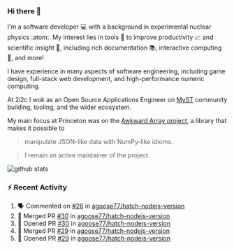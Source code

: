 ### Hi there 👋 

I'm a software developer 💻 with a background in experimental nuclear physics :atom:. My interest lies in tools :wrench: to improve productivity :chart_with_upwards_trend: and scientific insight :telescope:, including rich documentation 📚, interactive computing 🧮, and more! 

I have experience in many aspects of software engineering, including game design, full-stack web development, and high-performance numeric computing. 

At 2i2c I wok as an Open Source Applications Engineer on [MyST](https://github.com/jupyter-book/mystmd) community building, tooling, and the wider ecosystem. 

My main focus at Princeton was on the [Awkward Array project](awkward-array.org/), a library that makes it possible to 
> manipulate JSON-like data with NumPy-like idioms.

> I remain an active maintainer of the project. 

![github stats](https://github-readme-stats.vercel.app/api?username=agoose77&show_icons=true&hide_rank=true&hide_title=true&bg_color=30,e76445,904e95&text_color=efe3ec&icon_color=efe3ec)
<!--
**agoose77/agoose77** is a ✨ _special_ ✨ repository because its `README.md` (this file) appears on your GitHub profile.

Here are some ideas to get you started:

- 🔭 I’m currently working on ...
- 🌱 I’m currently learning ...
- 👯 I’m looking to collaborate on ...
- 🤔 I’m looking for help with ...
- 💬 Ask me about ...
- 📫 How to reach me: ...
- 😄 Pronouns: ...
- ⚡ Fun fact: ...
-->

### :zap: Recent Activity

<!--START_SECTION:activity-->
1. 🗣 Commented on [#26](https://github.com/agoose77/hatch-nodejs-version/pull/26#issuecomment-3112689915) in [agoose77/hatch-nodejs-version](https://github.com/agoose77/hatch-nodejs-version)
2. 🎉 Merged PR [#30](https://github.com/agoose77/hatch-nodejs-version/pull/30) in [agoose77/hatch-nodejs-version](https://github.com/agoose77/hatch-nodejs-version)
3. 💪 Opened PR [#30](https://github.com/agoose77/hatch-nodejs-version/pull/30) in [agoose77/hatch-nodejs-version](https://github.com/agoose77/hatch-nodejs-version)
4. 🎉 Merged PR [#29](https://github.com/agoose77/hatch-nodejs-version/pull/29) in [agoose77/hatch-nodejs-version](https://github.com/agoose77/hatch-nodejs-version)
5. 💪 Opened PR [#29](https://github.com/agoose77/hatch-nodejs-version/pull/29) in [agoose77/hatch-nodejs-version](https://github.com/agoose77/hatch-nodejs-version)
<!--END_SECTION:activity-->
